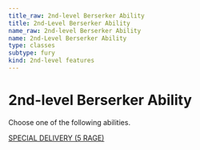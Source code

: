 ```yaml
---
title_raw: 2nd-level Berserker Ability
title: 2nd-Level Berserker Ability
name_raw: 2nd-level Berserker Ability
name: 2nd-Level Berserker Ability
type: classes
subtype: fury
kind: 2nd-level features
---
```


# 2nd-level Berserker Ability

Choose one of the following abilities.

[SPECIAL DELIVERY (5 RAGE)](./Special%20Delivery.md)
